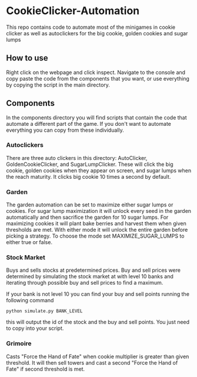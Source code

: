 # CookieClicker-Automation
This repo contains code to automate most of the minigames in cookie clicker as well as autoclickers for the big cookie, golden cookies and sugar lumps
## How to use
Right click on the webpage and click inspect. Navigate to the console and copy paste the code from the components that you want, or use everything by copying the script in the main directory.

## Components
In the components directory you will find scripts that contain the code that automate a different part of the game. If you don't want to automate everything you can copy from these individually.
### Autoclickers
There are three auto clickers in this directory: AutoClicker, GoldenCookieClicker, and SugarLumpClicker. These will click the big cookie, golden cookies when they appear on screen, and sugar lumps when the reach maturity. It clicks big cookie 10 times a second by default.
### Garden
The garden automation can be set to maximize either sugar lumps or cookies. For sugar lump maximization it will unlock every seed in the garden automatically and then sacrifice the garden for 10 sugar lumps. For maximizing cookies it will plant bake berries and harvest them when given thresholds are met. With either mode it will unlock the entire garden before picking a strategy. To choose the mode set MAXIMIZE_SUGAR_LUMPS to either true or false.
### Stock Market
Buys and sells stocks at predetermined prices. Buy and sell prices were determined by simulating the stock market at with level 10 banks and iterating through possible buy and sell prices to find a maximum.

If your bank is not level 10 you can find your buy and sell points running the following command
```console
python simulate.py BANK_LEVEL
```
this will output the id of the stock and the buy and sell points. You just need to copy into your script.
### Grimoire
Casts "Force the Hand of Fate" when cookie multiplier is greater than given threshold. It will then sell towers and cast a second "Force the Hand of Fate" if second threshold is met.
